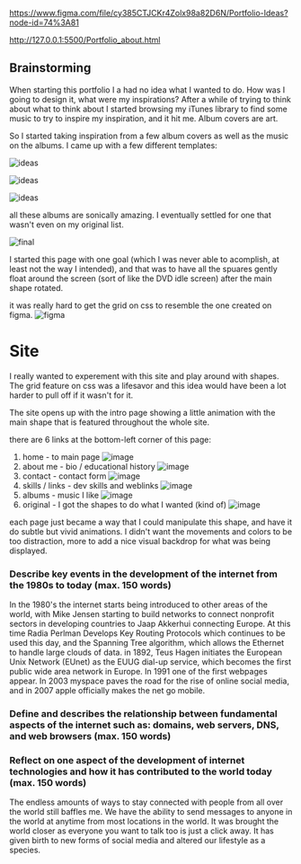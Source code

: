 https://www.figma.com/file/cy385CTJCKr4Zolx98a82D6N/Portfolio-Ideas?node-id=74%3A81

http://127.0.0.1:5500/Portfolio_about.html

## Brainstorming

When starting this portfolio I a had no idea what I wanted to do. How was I going to design it, what were my inspirations? After a while of trying to think about what to think about I started browsing my iTunes library to find some music to try to inspire my inspiration, and it hit me. Album covers are art. 

So I started taking inspiration from a few album covers as well as the music on the albums. I came up with a few different templates: 

![ideas](/images/ideas1.png)

![ideas](/images/ideas2.png)

![ideas](/images/ideas3.png)

all these albums are sonically amazing. I eventually settled for one that wasn't even on my original list.

![final](images/final-design.png)

I started this page with one goal (which I was never able to acomplish, at least not the way I intended), and that was to have all the spuares gently float around the screen (sort of like the DVD idle screen) after the main shape rotated. 

it was really hard to get the grid on css to resemble the one created on figma. 
![figma](images/grid.png)

# Site
I really wanted to experement with this site and play around with shapes. The grid feature on css was a lifesavor and this idea would have been a lot harder to pull off if it wasn't for it. 

The site opens up with the intro page showing a little animation with the main shape that is featured throughout the whole site.

there are 6 links at the bottom-left corner of this page: 

1. home - to main page ![image](images/1.png)
2. about me - bio / educational history ![image](images/5.png)
3. contact - contact form ![image](images/2.png)
4. skills / links - dev skills and weblinks ![image](images/3.png)
5. albums - music I like ![image](images/4.png)
6. original - I got the shapes to do what I wanted (kind of) ![image](images/6.png)
   
each page just became a way that I could manipulate this shape, and have it do subtle but vivid animations. I didn't want the movements and colors to be too distraction, more to add a nice visual backdrop for what was being displayed. 


### Describe key events in the development of the internet from the 1980s to today (max. 150 words)

In the 1980's the internet starts being introduced to other areas of the world, with Mike Jensen starting to build networks to connect nonprofit sectors in developing countries to Jaap Akkerhui connecting Europe. At this time Radia Perlman Develops Key Routing Protocols which continues to be used this day, and the Spanning Tree algorithm, which allows the Ethernet to handle large clouds of data. in 1892, Teus Hagen initiates the European Unix Network (EUnet) as the EUUG dial-up service, which becomes the first public wide area network in Europe. In 1991 one of the first webpages appear. In 2003 myspace paves the road for the rise of online social media, and in 2007 apple officially makes the net go mobile. 

### Define and describes the relationship between fundamental aspects of the internet such as: domains, web servers, DNS, and web browsers (max. 150 words)



### Reflect on one aspect of the development of internet technologies and how it has contributed to the world today (max. 150 words)

The endless amounts of ways to stay connected with people from all over the world still baffles me. We have the ability to send messages to anyone in the world at anytime from most locations in the world. It was brought the world closer as everyone you want to talk too is just a click away. It has given birth to new forms of social media and altered our lifestyle as a species. 
